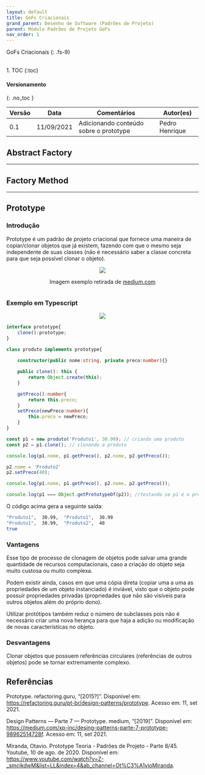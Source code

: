 ```yaml
---
layout: default
title: GoFs Criacionais
grand_parent: Desenho de Software (Padrões de Projeto)
parent: Módulo Padrões de Projeto GoFs
nav_order: 1
---
```


GoFs Criacionais
{: .fs-9}

<br>
1. TOC
{:toc}

#### Versionamento
{: .no_toc }

| Versão |      Data      |                Comentários                |    Autor(es)    |
| ------ | -------------- | ----------------------------------------- | --------------- |
|  0.1   |   11/09/2021   |   Adicionando conteúdo sobre o prototype  | Pedro Henrique  |

## Abstract Factory

<hr/>

## Factory Method

<hr/>

## Prototype

### Introdução

Prototype é um padrão de projeto criacional que fornece uma maneira de copiar/clonar objetos que já existem, fazendo com que o mesmo seja independente de suas classes (não é necessário saber a classe concreta para que seja possível clonar o objeto).

<div style="display:flex; flex-direction:column; justify-content:center; ">
  <a href="{{ site.baseurl }}/assets/images/uml-prototype.png" data-toggle="lightbox" style="margin:0 auto;">
    <img src="{{ site.baseurl }}/assets/images/uml-prototype.png" class="img-fluid" />
  </a>
  <p style="text-align:center;">
  Imagem exemplo retirada de 
  <a href="https://medium.com/xp-inc/desing-patterns-parte-7-prototype-98962514728f">medium.com</a>
  </p>
</div>


### Exemplo em Typescript

<div style="display:flex; flex-direction:column; justify-content:center; ">
  <a href="{{ site.baseurl }}/assets/images/Diagrama-prototype.svg" data-toggle="lightbox" style="margin:0 auto;">
    <img src="{{ site.baseurl }}/assets/images/Diagrama-prototype.svg" class="img-fluid" />
  </a>
</div>

```typescript
interface prototype{
    clone():prototype;
}

class produto implements prototype{
    
    constructor(public nome:string, private preco:number){}

    public clone(): this {
        return Object.create(this);
    }

    getPreco():number{
        return this.preco;
    }
    setPreco(newPreco:number){
        this.preco = newPreco;
    }
}

const p1 = new produto('Produto1', 30.99); // criando uma produto
const p2 = p1.clone(); // clonando a produto

console.log(p1.nome, p1.getPreco(), p2.nome, p2.getPreco());

p2.nome = 'Produto2'
p2.setPreco(40); 

console.log(p1.nome, p1.getPreco(), p2.nome, p2.getPreco());

console.log(p1 === Object.getPrototypeOf(p2)); //testando se p1 é o prototipo de p2
```
O código acima gera a seguinte saída:

```bash
"Produto1",  30.99,  "Produto1",  30.99 
"Produto1",  30.99,  "Produto2",  40 
true 
```

### Vantagens

Esse tipo de processo de clonagem de objetos pode salvar uma grande quantidade de recursos computacionais, caso a criação do objeto seja muito custosa ou muito complexa.

Podem existir ainda, casos em que uma cópia direta (copiar uma a uma as propriedades de um objeto instanciado) é inviável, visto que o objeto pode possuir propriedades privadas (propriedades que não são visíveis para outros objetos além do próprio dono). 

Utilizar protótipos também reduz o número de subclasses pois não é necessário criar uma nova herança para que haja a adição ou modificação de novas características no objeto.

### Desvantagens

Clonar objetos que possuem referências circulares (referências de outros objetos) pode se tornar extremamente complexo.

## Referências

Prototype. refactoring.guru, “[2015?]”. Disponível em: <https://refactoring.guru/pt-br/design-patterns/prototype>. Acesso em: 11, set 2021.

Design Patterns — Parte 7 — Prototype. medium, “[2019]”. Disponível em: <https://medium.com/xp-inc/desing-patterns-parte-7-prototype-98962514728f>. Acesso em: 11, set 2021.

Miranda, Otavio. Prototype Teoria - Padrões de Projeto - Parte 8/45. Youtube, 10 de ago. de 2020.
Disponível em: <https://www.youtube.com/watch?v=Z-_smcjkdwM&list=LL&index=4&ab_channel=Ot%C3%A1vioMiranda>.